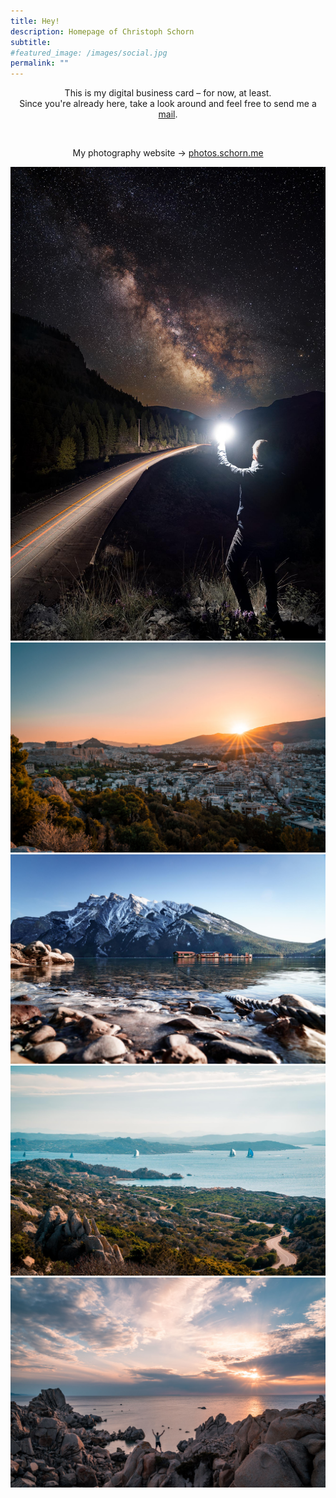 ```yaml
---
title: Hey!
description: Homepage of Christoph Schorn
subtitle: 
#featured_image: /images/social.jpg
permalink: ""
---
```


<div align="center">
<p>
This is my digital business card <span>&ndash;</span> for now, at least. 
<br>
Since you're already here, take a look around and feel free to send me a <a href="/contact">mail</a>. 
</p>

<br>

<p>
My photography website &#8594; <a href="https://photos.schorn.me">photos.schorn.me</a>
</p>
</div>


<div class="gallery" data-columns="3">
    <img src="/images/photos/showcase-3.jpg">
    <img src="/images/photos/showcase-1.jpg">
    <img src="/images/photos/showcase-2.jpg">
    <img src="/images/photos/showcase-5.jpg">
    <img src="/images/photos/showcase-4.jpg">
</div>

<!-- <p class="pdfviewer">
    <iframe src="https://drive.google.com/file/d/{{ site.data.settings.basic_settings.resume_id }}/preview"></iframe>
</p>

<p align="center">
    <a class="button" href="https://drive.google.com/uc?export=download&id={{ site.data.settings.basic_settings.resume_id }}" title="Download Résumé" download="Résumé_Christoph_Schorn">
        <i class="fas fa-download"></i> Download Résumé 
    </a>
</p> -->